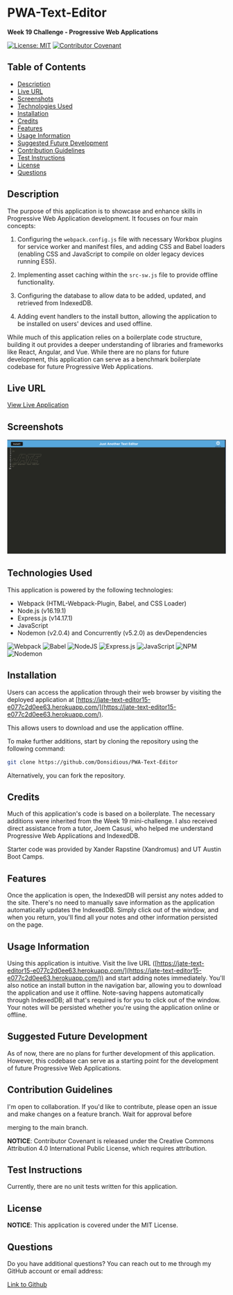 # PWA-Text-Editor

**Week 19 Challenge - Progressive Web Applications**

[![License: MIT](https://img.shields.io/badge/License-MIT-yellow.svg)](https://opensource.org/licenses/MIT) [![Contributor Covenant](https://img.shields.io/badge/Contributor%20Covenant-2.1-4baaaa.svg)](code_of_conduct.md)

## Table of Contents

- [Description](#description)
- [Live URL](#live-url)
- [Screenshots](#screenshots)
- [Technologies Used](#technologies-used)
- [Installation](#installation)
- [Credits](#credits)
- [Features](#features)
- [Usage Information](#usage-information)
- [Suggested Future Development](#suggested-future-development)
- [Contribution Guidelines](#contribution-guidelines)
- [Test Instructions](#test-instructions)
- [License](#license)
- [Questions](#questions)

## Description

The purpose of this application is to showcase and enhance skills in Progressive Web Application development. It focuses on four main concepts:

1. Configuring the `webpack.config.js` file with necessary Workbox plugins for service worker and manifest files, and adding CSS and Babel loaders (enabling CSS and JavaScript to compile on older legacy devices running ES5).

2. Implementing asset caching within the `src-sw.js` file to provide offline functionality.

3. Configuring the database to allow data to be added, updated, and retrieved from IndexedDB.

4. Adding event handlers to the install button, allowing the application to be installed on users' devices and used offline.

While much of this application relies on a boilerplate code structure, building it out provides a deeper understanding of libraries and frameworks like React, Angular, and Vue. While there are no plans for future development, this application can serve as a benchmark boilerplate codebase for future Progressive Web Applications.

## Live URL

[View Live Application](https://jate-text-editor15-e077c2d0ee63.herokuapp.com/)

## Screenshots

![Screenshot of my project](./Images/Screenshot.PNG)

## Technologies Used

This application is powered by the following technologies:

- Webpack (HTML-Webpack-Plugin, Babel, and CSS Loader)
- Node.js (v16.19.1)
- Express.js (v14.17.1)
- JavaScript
- Nodemon (v2.0.4) and Concurrently (v5.2.0) as devDependencies

![Webpack](https://img.shields.io/badge/webpack-%238DD6F9.svg?style=for-the-badge&logo=webpack&logoColor=black)
![Babel](https://img.shields.io/badge/Babel-F9DC3e?style=for-the-badge&logo=babel&logoColor=black)
![NodeJS](https://img.shields.io/badge/node.js-6DA55F?style=for-the-badge&logo=node.js&logoColor=white)
![Express.js](https://img.shields.io/badge/express.js-%23404d59.svg?style=for-the-badge&logo=express&logoColor=%2361DAFB)
![JavaScript](https://img.shields.io/badge/javascript-%23323330.svg?style=for-the-badge&logo=javascript&logoColor=%23F7DF1E)
![NPM](https://img.shields.io/badge/NPM-%23CB3837.svg?style=for-the-badge&logo=npm&logoColor=white)
![Nodemon](https://img.shields.io/badge/NODEMON-%23323330.svg?style=for-the-badge&logo=nodemon&logoColor=%BBDEAD)

## Installation

Users can access the application through their web browser by visiting the deployed application at [https://jate-text-editor15-e077c2d0ee63.herokuapp.com/](https://jate-text-editor15-e077c2d0ee63.herokuapp.com/).

This allows users to download and use the application offline.

To make further additions, start by cloning the repository using the following command:

```bash
git clone https://github.com/Donsidious/PWA-Text-Editor
```

Alternatively, you can fork the repository.

## Credits

Much of this application's code is based on a boilerplate. The necessary additions were inherited from the Week 19 mini-challenge. I also received direct assistance from a tutor, Joem Casusi, who helped me understand Progressive Web Applications and IndexedDB.

Starter code was provided by Xander Rapstine (Xandromus) and UT Austin Boot Camps.

## Features

Once the application is open, the IndexedDB will persist any notes added to the site. There's no need to manually save information as the application automatically updates the IndexedDB. Simply click out of the window, and when you return, you'll find all your notes and other information persisted on the page.

## Usage Information

Using this application is intuitive. Visit the live URL ([https://jate-text-editor15-e077c2d0ee63.herokuapp.com/](https://jate-text-editor15-e077c2d0ee63.herokuapp.com/)) and start adding notes immediately. You'll also notice an install button in the navigation bar, allowing you to download the application and use it offline. Note-saving happens automatically through IndexedDB; all that's required is for you to click out of the window. Your notes will be persisted whether you're using the application online or offline.

## Suggested Future Development

As of now, there are no plans for further development of this application. However, this codebase can serve as a starting point for the development of future Progressive Web Applications.

## Contribution Guidelines

I'm open to collaboration. If you'd like to contribute, please open an issue and make changes on a feature branch. Wait for approval before

 merging to the main branch.

**NOTICE**: Contributor Covenant is released under the Creative Commons Attribution 4.0 International Public License, which requires attribution.

## Test Instructions

Currently, there are no unit tests written for this application.

## License

**NOTICE**: This application is covered under the MIT License.

## Questions

Do you have additional questions? You can reach out to me through my GitHub account or email address:

[Link to Github](https://github.com/Donsidious)

